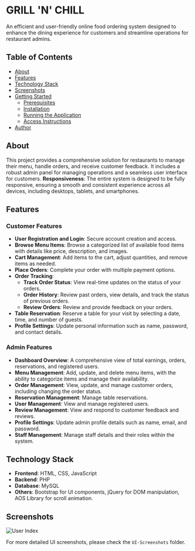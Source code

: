 # GRILL 'N' CHILL

An efficient and user-friendly online food ordering system designed to enhance the dining experience for customers and streamline operations for restaurant admins.

## Table of Contents

- [About](#about)
- [Features](#features)
- [Technology Stack](#technology-stack)
- [Screenshots](#screenshots)
- [Getting Started](#getting-started)
  - [Prerequisites](#prerequisites)
  - [Installation](#installation)
  - [Running the Application](#running-the-application)
  - [Access Instructions](#access-instructions)
- [Author](#author)  


## About

This project provides a comprehensive solution for restaurants to manage their menu, handle orders, and receive customer feedback. It includes a robust admin panel for managing operations and a seamless user interface for customers.
**Responsiveness**: The entire system is designed to be fully responsive, ensuring a smooth and consistent experience across all devices, including desktops, tablets, and smartphones.


## Features

### Customer Features

- **User Registration and Login**: Secure account creation and access.
- **Browse Menu Items**: Browse a categorized list of available food items with details like price, description, and images.
- **Cart Management**: Add items to the cart, adjust quantities, and remove items as needed.
- **Place Orders**: Complete your order with multiple payment options.
- **Order Tracking**:
  - **Track Order Status**: View real-time updates on the status of your orders.
  - **Order History**: Review past orders, view details, and track the status of previous orders.
  - **Review Orders**: Review and provide feedback on your orders.
- **Table Reservation**: Reserve a table for your visit by selecting a date, time, and number of guests.
- **Profile Settings**: Update personal information such as name, password, and contact details.

### Admin Features

- **Dashboard Overview**: A comprehensive view of total earnings, orders, reservations, and registered users.
- **Menu Management**: Add, update, and delete menu items, with the ability to categorize items and manage their availability.
- **Order Management**: View, update, and manage customer orders, including changing the order status.
- **Reservation Management**: Manage table reservations.
- **User Management**: View and manage registered users.
- **Review Management**: View and respond to customer feedback and reviews.
- **Profile Settings**: Update admin profile details such as name, email, and password.
- **Staff Management**: Manage staff details and their roles within the system.

## Technology Stack

- **Frontend**: HTML, CSS, JavaScript
- **Backend**: PHP
- **Database**: MySQL
- **Others**: Bootstrap for UI components, jQuery for DOM manipulation, AOS Library for scroll animation.

## Screenshots

   ![User Index](UI-Screenshots/User-Index.png)

For more detailed UI screenshots, please check the `UI-Screenshots` folder.



